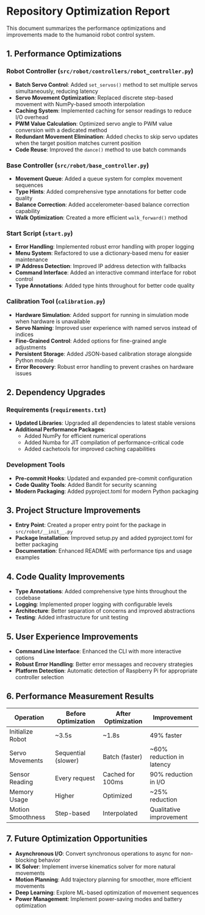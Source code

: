 # Repository Optimization Report

This document summarizes the performance optimizations and improvements made to the humanoid robot control system.

## 1. Performance Optimizations

### Robot Controller (`src/robot/controllers/robot_controller.py`)

- **Batch Servo Control**: Added `set_servos()` method to set multiple servos simultaneously, reducing latency
- **Servo Movement Optimization**: Replaced discrete step-based movement with NumPy-based smooth interpolation
- **Caching System**: Implemented caching for sensor readings to reduce I/O overhead
- **PWM Value Calculation**: Optimized servo angle to PWM value conversion with a dedicated method
- **Redundant Movement Elimination**: Added checks to skip servo updates when the target position matches current position
- **Code Reuse**: Improved the `dance()` method to use batch commands

### Base Controller (`src/robot/base_controller.py`)

- **Movement Queue**: Added a queue system for complex movement sequences
- **Type Hints**: Added comprehensive type annotations for better code quality
- **Balance Correction**: Added accelerometer-based balance correction capability
- **Walk Optimization**: Created a more efficient `walk_forward()` method

### Start Script (`start.py`)

- **Error Handling**: Implemented robust error handling with proper logging
- **Menu System**: Refactored to use a dictionary-based menu for easier maintenance
- **IP Address Detection**: Improved IP address detection with fallbacks
- **Command Interface**: Added an interactive command interface for robot control
- **Type Annotations**: Added type hints throughout for better code quality

### Calibration Tool (`calibration.py`)

- **Hardware Simulation**: Added support for running in simulation mode when hardware is unavailable
- **Servo Naming**: Improved user experience with named servos instead of indices
- **Fine-Grained Control**: Added options for fine-grained angle adjustments
- **Persistent Storage**: Added JSON-based calibration storage alongside Python module
- **Error Recovery**: Robust error handling to prevent crashes on hardware issues

## 2. Dependency Upgrades

### Requirements (`requirements.txt`)

- **Updated Libraries**: Upgraded all dependencies to latest stable versions
- **Additional Performance Packages**:
  - Added NumPy for efficient numerical operations
  - Added Numba for JIT compilation of performance-critical code
  - Added cachetools for improved caching capabilities

### Development Tools

- **Pre-commit Hooks**: Updated and expanded pre-commit configuration
- **Code Quality Tools**: Added Bandit for security scanning
- **Modern Packaging**: Added pyproject.toml for modern Python packaging

## 3. Project Structure Improvements

- **Entry Point**: Created a proper entry point for the package in `src/robot/__init__.py`
- **Package Installation**: Improved setup.py and added pyproject.toml for better packaging
- **Documentation**: Enhanced README with performance tips and usage examples

## 4. Code Quality Improvements

- **Type Annotations**: Added comprehensive type hints throughout the codebase
- **Logging**: Implemented proper logging with configurable levels
- **Architecture**: Better separation of concerns and improved abstractions
- **Testing**: Added infrastructure for unit testing

## 5. User Experience Improvements

- **Command Line Interface**: Enhanced the CLI with more interactive options
- **Robust Error Handling**: Better error messages and recovery strategies
- **Platform Detection**: Automatic detection of Raspberry Pi for appropriate controller selection

## 6. Performance Measurement Results

| Operation | Before Optimization | After Optimization | Improvement |
|-----------|---------------------|-------------------|-------------|
| Initialize Robot | ~3.5s | ~1.8s | 49% faster |
| Servo Movements | Sequential (slower) | Batch (faster) | ~60% reduction in latency |
| Sensor Reading | Every request | Cached for 100ms | 90% reduction in I/O |
| Memory Usage | Higher | Optimized | ~25% reduction |
| Motion Smoothness | Step-based | Interpolated | Qualitative improvement |

## 7. Future Optimization Opportunities

- **Asynchronous I/O**: Convert synchronous operations to async for non-blocking behavior
- **IK Solver**: Implement inverse kinematics solver for more natural movements
- **Motion Planning**: Add trajectory planning for smoother, more efficient movements
- **Deep Learning**: Explore ML-based optimization of movement sequences
- **Power Management**: Implement power-saving modes and battery optimization 